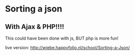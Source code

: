 # Sorting a json
## With Ajax & PHP!!!!

This could have been done with js, BUT php is more fun!

live version: http://wiebe.happyfolio.nl/school/Sorting-a-Json/
